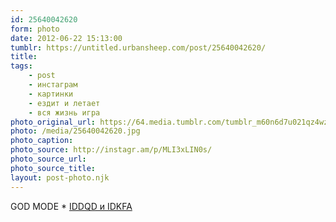 ```yaml
---
id: 25640042620
form: photo
date: 2012-06-22 15:13:00
tumblr: https://untitled.urbansheep.com/post/25640042620/
title:
tags:
    - post
    - инстаграм
    - картинки
    - ездит и летает
    - вся жизнь игра
photo_original_url: https://64.media.tumblr.com/tumblr_m60n6d7u021qz4wzio1_640.jpg
photo: /media/25640042620.jpg
photo_caption: 
photo_source: http://instagr.am/p/MLI3xLIN0s/
photo_source_url:
photo_source_title:
layout: post-photo.njk
---
```


<p>GOD MODE * <a href="http://en.wikipedia.org/wiki/God_mode" title="God Mode в Википедии">IDDQD и IDKFA</a></p>
